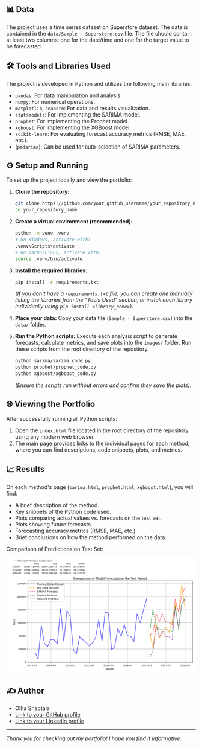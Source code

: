 
## 📊 Data

The project uses a time series dataset on Superstore dataset. The data is contained in the `data/Sample - Superstore.csv` file. The file should contain at least two columns: one for the date/time and one for the target value to be forecasted.

## 🛠️ Tools and Libraries Used

The project is developed in Python and utilizes the following main libraries:

*   `pandas`: For data manipulation and analysis.
*   `numpy`: For numerical operations.
*   `matplotlib`, `seaborn`: For data and results visualization.
*   `statsmodels`: For implementing the SARIMA model.
*   `prophet`: For implementing the Prophet model.
*   `xgboost`: For implementing the XGBoost model.
*   `scikit-learn`: For evaluating forecast accuracy metrics (RMSE, MAE, etc.).
*   (`pmdarima`): Can be used for auto-selection of SARIMA parameters.

## ⚙️ Setup and Running

To set up the project locally and view the portfolio:

1.  **Clone the repository:**
    ```bash
    git clone https://github.com/your_github_username/your_repository_name.git
    cd your_repository_name
    ```

2.  **Create a virtual environment (recommended):**
    ```bash
    python -m venv .venv
    # On Windows, activate with:
    .venv\Scripts\activate
    # On macOS/Linux, activate with:
    source .venv/bin/activate
    ```

3.  **Install the required libraries:**
    ```bash
    pip install -r requirements.txt
    ```
    *(If you don't have a `requirements.txt` file, you can create one manually listing the libraries from the "Tools Used" section, or install each library individually using `pip install <library_name>`)*.

4.  **Place your data:**
    Copy your data file (`Sample - Superstore.csv`) into the `data/` folder.

5.  **Run the Python scripts:**
    Execute each analysis script to generate forecasts, calculate metrics, and save plots into the `images/` folder. Run these scripts from the root directory of the repository.
    ```bash
    python sarima/sarima_code.py
    python prophet/prophet_code.py
    python xgboost/xgboost_code.py
    ```
    *(Ensure the scripts run without errors and confirm they save the plots).*

## 🌐 Viewing the Portfolio

After successfully running all Python scripts:

1.  Open the `index.html` file located in the root directory of the repository using any modern web browser.
2.  The main page provides links to the individual pages for each method, where you can find descriptions, code snippets, plots, and metrics.

## 📈 Results

On each method's page (`sarima.html`, `prophet.html`, `xgboost.html`), you will find:

*   A brief description of the method.
*   Key snippets of the Python code used.
*   Plots comparing actual values vs. forecasts on the test set.
*   Plots showing future forecasts.
*   Forecasting accuracy metrics (RMSE, MAE, etc.).
*   Brief conclusions on how the method performed on the data.


Comparison of Predictions on Test Set:

![Comparison of Predictions on Test Set](images/SARIMA_Prophet_Xboost_Comparison.png)


## ✍️ Author

*   Olha Shaptala
*   [Link to your GitHub profile](https://github.com/orangegreen212)
*   [Link to your LinkedIn profile](https://www.linkedin.com/in/olyashaptala/)

---

*Thank you for checking out my portfolio! I hope you find it informative.*
